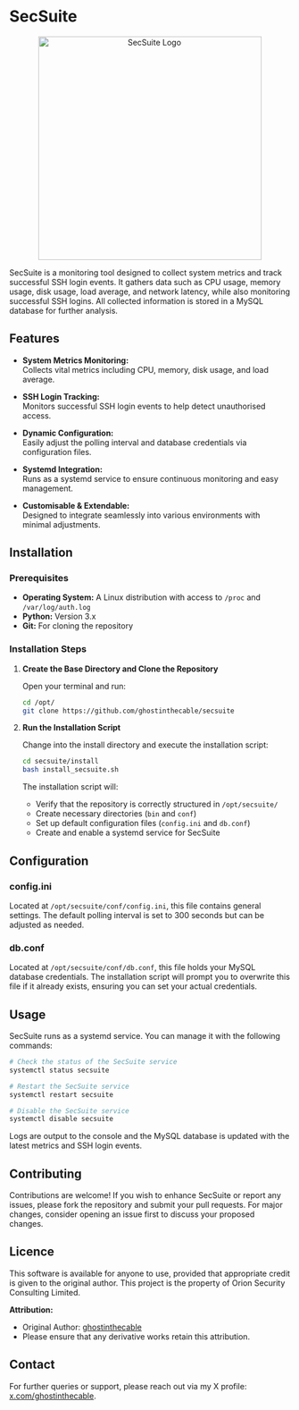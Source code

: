 # SecSuite

<p align="center">
  <img src="https://orion-security.net/images/secsuite.png" alt="SecSuite Logo" width="400"/>
</p>


SecSuite is a monitoring tool designed to collect system metrics and track successful SSH login events. It gathers data such as CPU usage, memory usage, disk usage, load average, and network latency, while also monitoring successful SSH logins. All collected information is stored in a MySQL database for further analysis.

## Features

- **System Metrics Monitoring:**  
  Collects vital metrics including CPU, memory, disk usage, and load average.

- **SSH Login Tracking:**  
  Monitors successful SSH login events to help detect unauthorised access.

- **Dynamic Configuration:**  
  Easily adjust the polling interval and database credentials via configuration files.

- **Systemd Integration:**  
  Runs as a systemd service to ensure continuous monitoring and easy management.

- **Customisable & Extendable:**  
  Designed to integrate seamlessly into various environments with minimal adjustments.

## Installation

### Prerequisites

- **Operating System:** A Linux distribution with access to `/proc` and `/var/log/auth.log`
- **Python:** Version 3.x
- **Git:** For cloning the repository

### Installation Steps

1. **Create the Base Directory and Clone the Repository**

   Open your terminal and run:
   ```bash
   cd /opt/
   git clone https://github.com/ghostinthecable/secsuite
   ```

2. **Run the Installation Script**

   Change into the install directory and execute the installation script:
   ```bash
   cd secsuite/install
   bash install_secsuite.sh
   ```

   The installation script will:
   - Verify that the repository is correctly structured in `/opt/secsuite/`
   - Create necessary directories (`bin` and `conf`)
   - Set up default configuration files (`config.ini` and `db.conf`)
   - Create and enable a systemd service for SecSuite

## Configuration

### config.ini

Located at `/opt/secsuite/conf/config.ini`, this file contains general settings. The default polling interval is set to 300 seconds but can be adjusted as needed.

### db.conf

Located at `/opt/secsuite/conf/db.conf`, this file holds your MySQL database credentials. The installation script will prompt you to overwrite this file if it already exists, ensuring you can set your actual credentials.

## Usage

SecSuite runs as a systemd service. You can manage it with the following commands:

```bash
# Check the status of the SecSuite service
systemctl status secsuite

# Restart the SecSuite service
systemctl restart secsuite

# Disable the SecSuite service
systemctl disable secsuite
```

Logs are output to the console and the MySQL database is updated with the latest metrics and SSH login events.

## Contributing

Contributions are welcome! If you wish to enhance SecSuite or report any issues, please fork the repository and submit your pull requests. For major changes, consider opening an issue first to discuss your proposed changes.

## Licence

This software is available for anyone to use, provided that appropriate credit is given to the original author. This project is the property of Orion Security Consulting Limited.

**Attribution:**  
- Original Author: [ghostinthecable](https://x.com/ghostinthecable)  
- Please ensure that any derivative works retain this attribution.

## Contact

For further queries or support, please reach out via my X profile: [x.com/ghostinthecable](https://x.com/ghostinthecable).

